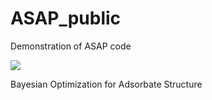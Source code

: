 # ASAP_public
Demonstration of ASAP code

![](asap.gif)

Bayesian Optimization for Adsorbate Structure

